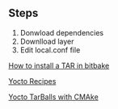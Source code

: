 ## Steps
1. Donwload dependencies
2. Downlload layer
3. Edit local.conf file


[How to install a TAR in bitbake](https://community.toradex.com/t/file-tar-gz-is-not-extracted-to-my-rootfs/6946)

[Yocto Recipes](https://kickstartembedded.com/2022/01/21/yocto-part-6-understanding-and-creating-your-first-custom-recipe/)

[Yocto TarBalls with CMAke](https://kickstartembedded.com/2022/02/09/yocto-part-7-writing-recipes-for-tarballs-local-and-remote/)